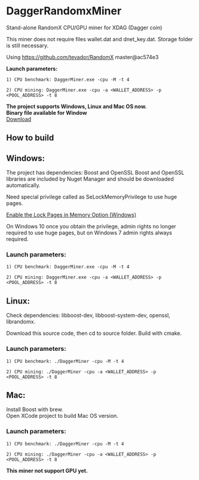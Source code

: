 # DaggerRandomxMiner
Stand-alone RandomX CPU/GPU miner for XDAG (Dagger coin)

This miner does not require files wallet.dat and dnet_key.dat. Storage folder is still necessary.

Using https://github.com/tevador/RandomX master@ac574e3

**Launch parameters:**

	1) CPU benchmark: DaggerMiner.exe -cpu -M -t 4
	
	2) CPU mining: DaggerMiner.exe -cpu -a <WALLET_ADDRESS> -p <POOL_ADDRESS> -t 8  
	
**The project supports Windows, Linux and Mac OS now.**   
**Binary file available for Window**  
[Download](https://github.com/XDagger/XdagRandomxMiner/releases/tag/v0.4)  


## How to build

## Windows:  
The project has  dependencies: Boost and OpenSSL
Boost and OpenSSL libraries are included by Nuget Manager and should be downloaded automatically.

Need special privilege called as SeLockMemoryPrivilege to use huge pages.

[Enable the Lock Pages in Memory Option (Windows)](https://msdn.microsoft.com/en-gb/library/ms190730.aspx)

On Windows 10 once you obtain the privilege, admin rights no longer required to use huge pages, but on Windows 7 admin rights always required.

### Launch parameters:

	1) CPU benchmark: DaggerMiner.exe -cpu -M -t 4
	
	2) CPU mining: DaggerMiner.exe -cpu -a <WALLET_ADDRESS> -p <POOL_ADDRESS> -t 8  


## Linux:

Check dependencies: libboost-dev, libboost-system-dev, openssl, librandomx.  

Download this source code, then cd to source folder. Build with cmake.

### Launch parameters:

	1) CPU benchmark: ./DaggerMiner -cpu -M -t 4
	
	2) CPU mining: ./DaggerMiner -cpu -a <WALLET_ADDRESS> -p <POOL_ADDRESS> -t 8
	

## Mac:  
Install Boost with brew.  
Open XCode project to build Mac OS version.  

### Launch parameters:
	1) CPU benchmark: ./DaggerMiner -cpu -M -t 4
	
	2) CPU mining: ./DaggerMiner -cpu -a <WALLET_ADDRESS> -p <POOL_ADDRESS> -t 8



**This miner not support GPU yet.**
